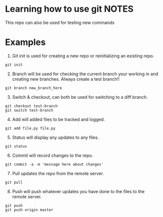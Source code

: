 # Learning how to use git NOTES
This repo can also be used for testing new commands
# Examples
1. Git init is used for creating a new repo or reinitializing an existing repo.
```
git init 
```

2. Branch will be used for checking the current branch your working in and creating new branches. Always create a test branch!!
```
git branch new_branch_here
```

3. Switch & checkout, can both be used for switching to a diff branch.
```
git checkout test-branch 
git switch test-branch
```

4. Add will added files to be tracked and logged. 
```
git add file.py file.py
```

5. Status will display any updates to any files.
```
git status
```

6. Commit will record changes to the repo. 
```
git commit -a -m 'message here about changes'
```

7. Pull updates the repo from the remote server.
```
git pull
```

8. Push will push whatever updates you have done to the files to the remote server. 
```
git push 
git push origin master
```



